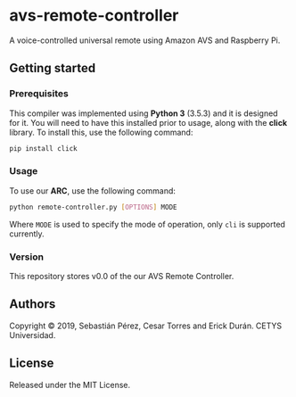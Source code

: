 # avs-remote-controller
A voice-controlled universal remote using Amazon AVS and Raspberry Pi.

## Getting started
### Prerequisites
This compiler was implemented using __Python 3__ (3.5.3) and it is designed for it. You will need to have this installed prior to usage, along with the __click__ library. To install this, use the following command:


```bash
pip install click
```

### Usage
To use our __ARC__, use the following command:

```bash
python remote-controller.py [OPTIONS] MODE
``` 

Where ```MODE```  is used to specify the mode of operation, only ```cli``` is supported currently.

### Version
This repository stores v0.0 of the our AVS Remote Controller.

## Authors
Copyright © 2019, Sebastián Pérez, Cesar Torres and Erick Durán. CETYS Universidad.

## License
Released under the MIT License.
